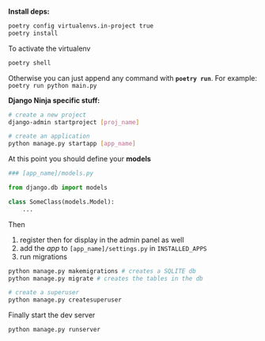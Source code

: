 **Install deps:**

```bash
poetry config virtualenvs.in-project true
poetry install
```

To activate the virtualenv

```bash
poetry shell
```

Otherwise you can just append any command with **`poetry run`**. For example: `poetry run python main.py`

**Django Ninja specific stuff:**

```bash
# create a new project
django-admin startproject [proj_name]

# create an application
python manage.py startapp [app_name]
```

At this point you should define your **models**

```python
### [app_name]/models.py

from django.db import models

class SomeClass(models.Model):
	...
```

Then

1. register then for display in the admin panel as well
2. add the _app_ to `[app_name]/settings.py` in `INSTALLED_APPS`
3. run migrations

```bash
python manage.py makemigrations # creates a SQLITE db
python manage.py migrate # creates the tables in the db

# create a superuser
python manage.py createsuperuser
```

Finally start the dev server

```bash
python manage.py runserver
```
